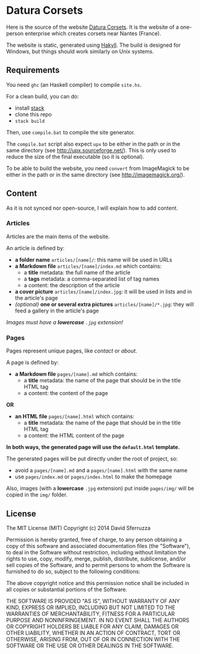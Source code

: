 Datura Corsets
==============

Here is the source of the website [Datura Corsets](http://ladatura-corsets.com/).
It is the website of a one-person enterprise which creates corsets near Nantes (France).

The website is static, generated using [Hakyll](http://jaspervdj.be/hakyll/).
The build is designed for Windows, but things should work similarly on Unix systems.

## Requirements

You need `ghc` (an Haskell compiler) to compile `site.hs`.

For a clean build, you can do:
- install [stack](http://haskellstack.org)
- clone this repo
- `stack build`

Then, use `compile.bat` to compile the site generator.

The `compile.bat` script also expect `upx` to be either in the path or in the same directory (see http://upx.sourceforge.net/).
This is only used to reduce the size of the final executable (so it is optional).

To be able to build the website, you need `convert` from ImageMagick to be either in the path or in the same directory (see http://imagemagick.org/).

## Content

As it is not synced nor open-source, I will explain how to add content.

### Articles

Articles are the main items of the website.

An article is defined by:

- **a folder name** `articles/[name]/`: this name will be used in URLs
- **a Markdown file** `articles/[name]/index.md` which contains:
	- a **title** metadata: the full name of the article
	- a **tags** metadata: a comma-separated list of tag names
	- a content: the description of the article
- **a cover picture** `articles/[name]/index.jpg`: it will be used in lists and in the article's page
- *(optional)* **one or several extra pictures** `articles/[name]/*.jpg`: they will feed a gallery in the article's page

_Images must have a **lowercase** `.jpg` extension!_

### Pages

Pages represent unique pages, like *contact* or *about*.

A page is defined by:

- **a Markdown file** `pages/[name].md` which contains:
	- a **title** metadata: the name of the page that should be in the title HTML tag
	- a content: the content of the page

**OR**

- **an HTML file** `pages/[name].html` which contains:
	- a **title** metadata: the name of the page that should be in the title HTML tag
	- a content: the HTML content of the page

**In both ways, the generated page will use the `default.html` template.**

The generated pages will be put directly under the root of project, so:

- avoid a `pages/[name].md` and a `pages/[name].html` with the same name
- use `pages/index.md` or `pages/index.html` to make the homepage

Also, images (with a **lowercase** `.jpg` extension) put inside `pages/img/` will be copied in the `img/` folder.

## License

The MIT License (MIT)
Copyright (c) 2014 David Sferruzza

Permission is hereby granted, free of charge, to any person obtaining a copy of this software and associated documentation files (the "Software"), to deal in the Software without restriction, including without limitation the rights to use, copy, modify, merge, publish, distribute, sublicense, and/or sell copies of the Software, and to permit persons to whom the Software is furnished to do so, subject to the following conditions:

The above copyright notice and this permission notice shall be included in all copies or substantial portions of the Software.

THE SOFTWARE IS PROVIDED "AS IS", WITHOUT WARRANTY OF ANY KIND, EXPRESS OR IMPLIED, INCLUDING BUT NOT LIMITED TO THE WARRANTIES OF MERCHANTABILITY, FITNESS FOR A PARTICULAR PURPOSE AND NONINFRINGEMENT. IN NO EVENT SHALL THE AUTHORS OR COPYRIGHT HOLDERS BE LIABLE FOR ANY CLAIM, DAMAGES OR OTHER LIABILITY, WHETHER IN AN ACTION OF CONTRACT, TORT OR OTHERWISE, ARISING FROM, OUT OF OR IN CONNECTION WITH THE SOFTWARE OR THE USE OR OTHER DEALINGS IN THE SOFTWARE.

